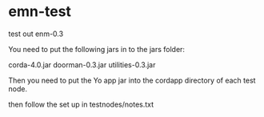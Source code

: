 # emn-test
test out enm-0.3

You need to put the following jars in to the jars folder: 

corda-4.0.jar
doorman-0.3.jar
utilities-0.3.jar

Then you need to put the Yo app jar into the cordapp directory of each test node.

then follow the set up in testnodes/notes.txt

